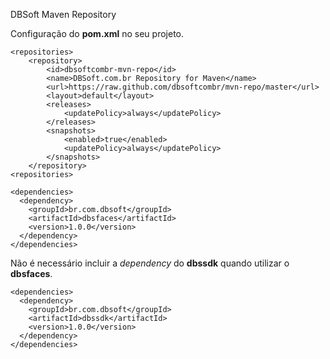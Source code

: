 DBSoft Maven Repository

Configuração do **pom.xml** no seu projeto.

```
<repositories>
	<repository>
		<id>dbsoftcombr-mvn-repo</id>
		<name>DBSoft.com.br Repository for Maven</name>
		<url>https://raw.github.com/dbsoftcombr/mvn-repo/master</url>
		<layout>default</layout> 
		<releases>
			<updatePolicy>always</updatePolicy>
		</releases>
		<snapshots>
			<enabled>true</enabled>
			<updatePolicy>always</updatePolicy>
		</snapshots>			
	</repository>
<repositories>
```

```
<dependencies>
  <dependency>
  	<groupId>br.com.dbsoft</groupId>
  	<artifactId>dbsfaces</artifactId>
  	<version>1.0.0</version>
  </dependency>
</dependencies>
```
Não é necessário incluir a *dependency* do **dbssdk** quando utilizar o **dbsfaces**.

```
<dependencies>
  <dependency>
  	<groupId>br.com.dbsoft</groupId>
  	<artifactId>dbssdk</artifactId>
  	<version>1.0.0</version>
  </dependency>
</dependencies>
```

